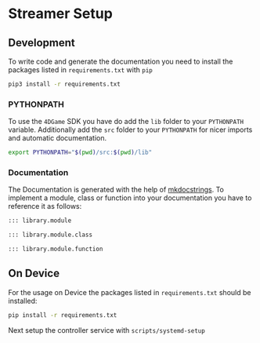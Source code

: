# Streamer Setup

## Development

To write code and generate the documentation you need to install the packages listed in `requirements.txt` with `pip`

```bash
pip3 install -r requirements.txt
```

### PYTHONPATH
To use the `4DGame` SDK you have do add the `lib` folder to your `PYTHONPATH` variable.
Additionally add the `src` folder to your `PYTHONPATH` for nicer imports and automatic documentation.

```bash
export PYTHONPATH="$(pwd)/src:$(pwd)/lib"
```
### Documentation
The Documentation is generated with the help of [mkdocstrings](https://mkdocstrings.github.io/#). To implement a module, class or function into your documentation you have to reference it as follows:

```md
::: library.module

::: library.module.class

::: library.module.function
```

## On Device

For the usage on Device the packages listed in `requirements.txt` should be installed:

```bash
pip install -r requirements.txt
```

Next setup the controller service with `scripts/systemd-setup`
